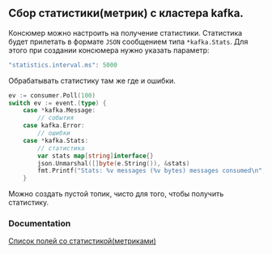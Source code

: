 ## Сбор статистики(метрик) с кластера kafka.

Консюмер можно настроить на получение статистики.
Статистика будет прилетать в формате `JSON` сообщением типа `*kafka.Stats`.
Для этого при создании консюмера нужно указать параметр:
```go
"statistics.interval.ms": 5000
```

Обрабатывать статистику там же где и ошибки.
```go
ev := consumer.Poll(100)
switch ev := event.(type) {
	case *kafka.Message:
		// события
	case kafka.Error:
		// ошибки 
	case *kafka.Stats:
		// статистика
        var stats map[string]interface{}
        json.Unmarshal([]byte(e.String()), &stats)
        fmt.Printf("Stats: %v messages (%v bytes) messages consumed\n", stats["rxmsgs"], stats["rxmsg_bytes"])
	}
```

Можно создать пустой топик, чисто для того, чтобы получить статистику.

### Documentation
[Список полей со статистикой(метриками)](https://github.com/confluentinc/librdkafka/blob/master/STATISTICS.md)
